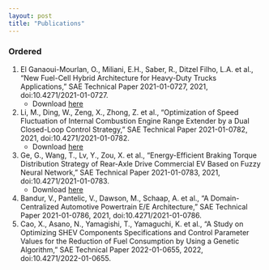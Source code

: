 ```yaml
---
layout: post
title: "Publications" 
---
```


### Ordered

1. El Ganaoui-Mourlan, O., Miliani, E.H., Saber, R., Ditzel Filho, L.A. et al., “New Fuel-Cell Hybrid Architecture for Heavy-Duty Trucks Applications,” SAE Technical Paper 2021-01-0727, 2021, doi:10.4271/2021-01-0727.
    * Download [here][paper_1]
2. Li, M., Ding, W., Zeng, X., Zhong, Z. et al., “Optimization of Speed Fluctuation of Internal Combustion Engine Range Extender by a Dual Closed-Loop Control Strategy,” SAE Technical Paper 2021-01-0782, 2021, doi:10.4271/2021-01-0782.
    * Download [here][paper_2]
3. Ge, G., Wang, T., Lv, Y., Zou, X. et al., “Energy-Efficient Braking Torque Distribution Strategy of Rear-Axle Drive Commercial EV Based on Fuzzy Neural Network,” SAE Technical Paper 2021-01-0783, 2021, doi:10.4271/2021-01-0783.
    * Download [here][paper_3]
4. Bandur, V., Pantelic, V., Dawson, M., Schaap, A. et al., “A Domain-Centralized Automotive Powertrain E/E Architecture,” SAE
Technical Paper 2021-01-0786, 2021, doi:10.4271/2021-01-0786.
5. Cao, X., Asano, N., Yamagishi, T., Yamaguchi, K. et al., “A Study on Optimizing SHEV Components Specifications and Control
Parameter Values for the Reduction of Fuel Consumption by Using a Genetic Algorithm,” SAE Technical Paper 2022-01-0655, 2022,
doi:10.4271/2022-01-0655.

[paper_1]: https://docs.google.com/viewer?url=https://github.com/adamlilith16/adamlilith16.github.io/raw/master/_downloads/_project1/Paper_1.pdf
[paper_2]: https://docs.google.com/viewer?url=https://github.com/adamlilith16/adamlilith16.github.io/blob/master/_downloads/_project1/Paper_2.pdf
[paper_3]: https://github.com/adamlilith16/adamlilith16.github.io/blob/master/_downloads/_project1/Paper_2.pdf
